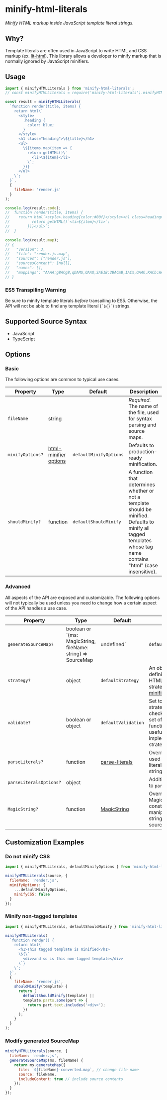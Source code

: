 # minify-html-literals

_Minify HTML markup inside JavaScript template literal strings._

## Why?

Template literals are often used in JavaScript to write HTML and CSS markup (ex. [lit-html](https://www.npmjs.com/package/lit-html)). This library allows a developer to minify markup that is normally ignored by JavaScript minifiers.

## Usage

```js
import { minifyHTMLLiterals } from 'minify-html-literals';
// const minifyHTMLLiterals = require('minify-html-literals').minifyHTMLLiterals

const result = minifyHTMLLiterals(
  `function render(title, items) {
    return html\`
      <style>
        .heading {
          color: blue;
        }
      </style>
      <h1 class="heading">\${title}</h1>
      <ul>
        \${items.map(item => {
          return getHTML()\`
            <li>\${item}</li>
          \`;
        })}
      </ul>
    \`;
  }`,
  {
    fileName: 'render.js'
  }
);

console.log(result.code);
//  function render(title, items) {
//    return html`<style>.heading{color:#00f}</style><h1 class=heading>${title}</h1><ul>${items.map(item => {
//          return getHTML()`<li>${item}</li>`;
//        })}</ul>`;
//  }

console.log(result.map);
// {
//   "version": 3,
//   "file": "render.js.map",
//   "sources": ["render.js"],
//   "sourcesContent": [null],
//   "names": [],
//   "mappings": "AAAA;gBACgB,qDAMU,QAAQ,SAE1B;2BACmB,IACX,OAAO,KACb;WACC,KAEP;"
// }
```

### ES5 Transpiling Warning

Be sure to minify template literals _before_ transpiling to ES5. Otherwise, the API will not be able to find any template literal (`` `${}` ``) strings.

## Supported Source Syntax

- JavaScript
- TypeScript

## Options

### Basic

The following options are common to typical use cases.

| Property         | Type                                                                                         | Default                | Description                                                                                                                                                         |
| ---------------- | -------------------------------------------------------------------------------------------- | ---------------------- | ------------------------------------------------------------------------------------------------------------------------------------------------------------------- |
| `fileName`       | string                                                                                       |                        | _Required._ The name of the file, used for syntax parsing and source maps.                                                                                          |
| `minifyOptions?` | [html-minifier options](https://www.npmjs.com/package/html-minifier#options-quick-reference) | `defaultMinifyOptions` | Defaults to production-ready minification.                                                                                                                          |
| `shouldMinify?`  | function                                                                                     | `defaultShouldMinify`  | A function that determines whether or not a template should be minified. Defaults to minify all tagged templates whose tag name contains "html" (case insensitive). |

### Advanced

All aspects of the API are exposed and customizable. The following options will not typically be used unless you need to change how a certain aspect of the API handles a use case.

| Property                | Type                                                                      | Default                                                        | Description                                                                                                                                                |
| ----------------------- | ------------------------------------------------------------------------- | -------------------------------------------------------------- | ---------------------------------------------------------------------------------------------------------------------------------------------------------- |
| `generateSourceMap?`    | boolean or `(ms: MagicString, fileName: string) => SourceMap | undefined` | `defaultGenerateSourceMap`                                     | Set to `false` to disable source maps, or a custom function to control how source maps are generated from a `MagicString` instance.                        |
| `strategy?`             | object                                                                    | `defaultStrategy`                                              | An object with methods defining how to minify HTML. The default strategy uses [html-minifier](https://www.npmjs.com/package/html-minifier).                |
| `validate?`             | boolean or object                                                         | `defaultValidation`                                            | Set to `false` to disable strategy validation checks, or to a custom set of validation functions. This is only useful when implementing a custom strategy. |
| `parseLiterals?`        | function                                                                  | [parse-literals](https://www.npmjs.com/package/parse-literals) | Override the function used to parse template literals from a source string.                                                                                |
| `parseLiteralsOptions?` | object                                                                    |                                                                | Additional options to pass to `parseLiterals()`                                                                                                            |
| `MagicString?`          | function                                                                  | [MagicString](https://www.npmjs.com/package/magic-string)      | Override the MagicString-like constructor to use for manipulating the source string and generating source maps.                                            |

## Customization Examples

### Do not minify CSS

```js
import { minifyHTMLLiterals, defaultMinifyOptions } from 'minify-html-literals';

minifyHTMLLiterals(source, {
  fileName: 'render.js',
  minifyOptions: {
    ...defaultMinifyOptions,
    minifyCSS: false
  }
});
```

### Minify non-tagged templates

```js
import { minifyHTMLLiterals, defaultShouldMinify } from 'minify-html-literals';

minifyHTMLLiterals(
  `function render() {
    return html\`
      <h1>This tagged template is minified</h1>
      \${\`
        <div>and so is this non-tagged template</div>
      \`}
    \`;
  }`,
  {
    fileName: 'render.js',
    shouldMinify(template) {
      return (
        defaultShouldMinify(template) ||
        template.parts.some(part => {
          return part.text.includes('<div>');
        })
      );
    }
  }
);
```

### Modify generated SourceMap

```js
minifyHTMLLiterals(source, {
  fileName: 'render.js',
  generateSourceMap(ms, fileName) {
    return ms.generateMap({
      file: `${fileName}-converted.map`, // change file name
      source: fileName,
      includeContent: true // include source contents
    });
  }
});
```
